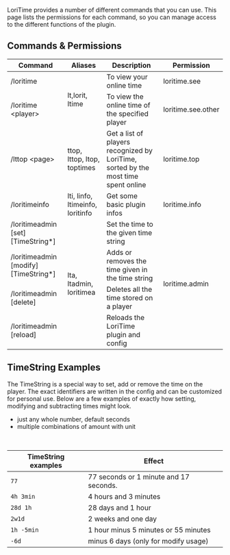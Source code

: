 LoriTime provides a number of different commands that you can use. This page lists the permissions for each command, so you can manage access to the different functions of the plugin.

## Commands & Permissions
<table class="tg">
<thead>
  <tr>
    <th class="tg-uzvj">Command</th>
    <th class="tg-uzvj">Aliases</th>
    <th class="tg-uzvj">Description</th>
    <th class="tg-uzvj">Permission</th>
  </tr>
</thead>
<tbody>
  <tr>
    <td class="tg-9wq8">/loritime</td>
    <td class="tg-9wq8" rowspan="2">lt,lorit, ltime</td>
    <td class="tg-9wq8">To view your online time</td>
    <td class="tg-9wq8">loritime.see</td>
  </tr>
  <tr>
    <td class="tg-9wq8">/loritime &lt;player&gt;</td>
    <td class="tg-9wq8">To view the online time of the specified player</td>
    <td class="tg-9wq8">loritime.see.other</td>
  </tr>
  <tr>
    <td class="tg-9wq8">/lttop &lt;page&gt;</td>
    <td class="tg-9wq8">ttop, lttop, ltop, toptimes</td>
    <td class="tg-9wq8">Get a list of players recognized by LoriTime, sorted by the most time spent online</td>
    <td class="tg-9wq8">loritime.top</td>
  </tr>
  <tr>
    <td class="tg-9wq8">/loritimeinfo</td>
    <td class="tg-9wq8">lti, linfo, ltimeinfo, loritinfo</td>
    <td class="tg-9wq8">Get some basic plugin infos</td>
    <td class="tg-9wq8">loritime.info</td>
  </tr>
  <tr>
    <td class="tg-9wq8">/loritimeadmin [set] [TimeString*]</td>
    <td class="tg-9wq8" rowspan="4">lta, ltadmin, loritimea</td>
    <td class="tg-9wq8">Set the time to the given time string</td>
    <td class="tg-9wq8" rowspan="4">loritime.admin</td>
  </tr>
  <tr>
    <td class="tg-9wq8">/loritimeadmin [modify] [TimeString*]</td>
    <td class="tg-9wq8">Adds or removes the time given in the time string</td>
  </tr>
  <tr>
    <td class="tg-9wq8">/loritimeadmin [delete]</td>
    <td class="tg-9wq8">Deletes all the time stored on a player</td>
  </tr>
  <tr>
    <td class="tg-9wq8">/loritimeadmin [reload]</td>
    <td class="tg-9wq8">Reloads the LoriTime plugin and config</td>
  </tr>
</tbody>
</table>


## TimeString Examples
The TimeString is a special way to set, add or remove the time on the player. The exact identifiers are written in the config and can be customized for personal use. Below are a few examples of exactly how setting, modifying and subtracting times might look. <br>
* just any whole number, default seconds <br>
* multiple combinations of amount with unit <br>
<br>

| TimeString examples | Effect                                 |
|---------------------|----------------------------------------|
| `77`                | 77 seconds or 1 minute and 17 seconds. |
| `4h 3min`           | 4 hours and 3 minutes                  |
| `28d 1h`            | 28 days and 1 hour                     |
| `2w1d`              | 2 weeks and one day                    |
| `1h -5min`          | 1 hour minus 5 minutes or 55 minutes   |
| `-6d`               | minus 6 days (only for modify usage)   |
